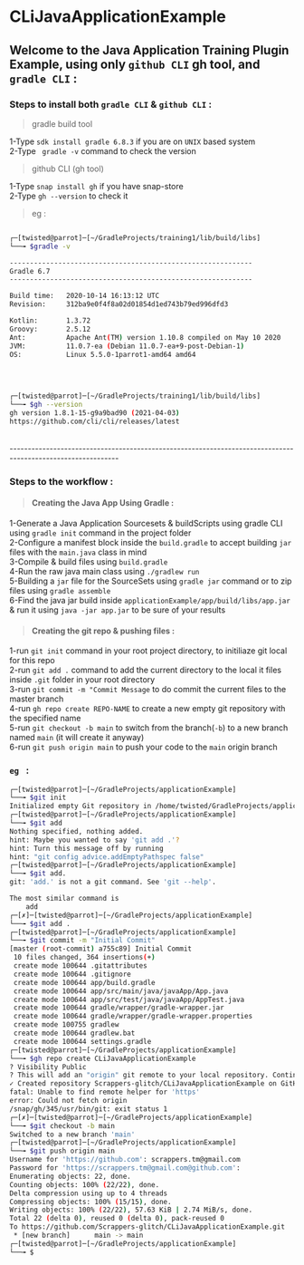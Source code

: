 # CLiJavaApplicationExample

## Welcome to the Java Application Training Plugin Example, using only ```github CLI``` gh tool, and ```gradle CLI``` :

### Steps to install both ```gradle CLI``` & ```github CLI``` :

>gradle build tool

1-Type ```sdk install gradle 6.8.3``` if you are on ```UNIX``` based system
<br>
2-Type ``` gradle -v``` command to check the version
<br>

>github CLI (gh tool)

1-Type ```snap install gh``` if you have snap-store
<br>
2-Type ```gh --version``` to check it
<br>

>eg : 

```bash

┌─[twisted@parrot]─[~/GradleProjects/training1/lib/build/libs]
└──╼ $gradle -v

------------------------------------------------------------
Gradle 6.7
------------------------------------------------------------

Build time:   2020-10-14 16:13:12 UTC
Revision:     312ba9e0f4f8a02d01854d1ed743b79ed996dfd3

Kotlin:       1.3.72
Groovy:       2.5.12
Ant:          Apache Ant(TM) version 1.10.8 compiled on May 10 2020
JVM:          11.0.7-ea (Debian 11.0.7-ea+9-post-Debian-1)
OS:           Linux 5.5.0-1parrot1-amd64 amd64

```
<br>

```bash

┌─[twisted@parrot]─[~/GradleProjects/training1/lib/build/libs]
└──╼ $gh --version
gh version 1.8.1-15-g9a9bad90 (2021-04-03)
https://github.com/cli/cli/releases/latest

```

<br>
------------------------------------------------------------------------------------------------------------
<br>

### Steps to the workflow :

>#### Creating the Java App Using Gradle :

1-Generate a Java Application Sourcesets & buildScripts using gradle CLI using ```gradle init``` command in the project folder
<br>
2-Configure a manifest block inside the ```build.gradle``` to accept building ```jar``` files with the ```main.java``` class in mind
<br>
3-Compile & build files using ```build.gradle```
<br>
4-Run the raw java main class using ```./gradlew run``` 
<br>
5-Building a ```jar``` file for the SourceSets using ```gradle jar``` command or to zip files using ```gradle assemble```
<br>
6-Find the java jar build inside ```applicationExample/app/build/libs/app.jar``` & run it using ```java -jar app.jar``` to be sure of your results
<br>

>#### Creating the git repo & pushing files : 

1-run ```git init``` command in your root project directory, to initiliaze git local for this repo
<br>
2-run ```git add .``` command to add the current directory to the local it files inside ```.git``` folder in your root directory
<br>
3-run ```git commit -m "Commit Message``` to do commit the current files to the master branch
<br>
4-run ```gh repo create REPO-NAME``` to create a new empty git repository with the specified name
<br>
5-run ```git checkout -b main``` to switch from the branch(```-b```) to a new branch named ```main``` (it will create it anyway)
<br>
6-run ```git push origin main``` to push your code to the ```main``` origin branch
<br>

### ```eg ``` :

```bash
┌─[twisted@parrot]─[~/GradleProjects/applicationExample]
└──╼ $git init
Initialized empty Git repository in /home/twisted/GradleProjects/applicationExample/.git/
┌─[twisted@parrot]─[~/GradleProjects/applicationExample]
└──╼ $git add
Nothing specified, nothing added.
hint: Maybe you wanted to say 'git add .'?
hint: Turn this message off by running
hint: "git config advice.addEmptyPathspec false"
┌─[twisted@parrot]─[~/GradleProjects/applicationExample]
└──╼ $git add.
git: 'add.' is not a git command. See 'git --help'.

The most similar command is
	add
┌─[✗]─[twisted@parrot]─[~/GradleProjects/applicationExample]
└──╼ $git add .
┌─[twisted@parrot]─[~/GradleProjects/applicationExample]
└──╼ $git commit -m "Initial Commit"
[master (root-commit) a755c89] Initial Commit
 10 files changed, 364 insertions(+)
 create mode 100644 .gitattributes
 create mode 100644 .gitignore
 create mode 100644 app/build.gradle
 create mode 100644 app/src/main/java/javaApp/App.java
 create mode 100644 app/src/test/java/javaApp/AppTest.java
 create mode 100644 gradle/wrapper/gradle-wrapper.jar
 create mode 100644 gradle/wrapper/gradle-wrapper.properties
 create mode 100755 gradlew
 create mode 100644 gradlew.bat
 create mode 100644 settings.gradle
┌─[twisted@parrot]─[~/GradleProjects/applicationExample]
└──╼ $gh repo create CLiJavaApplicationExample
? Visibility Public
? This will add an "origin" git remote to your local repository. Continue? Yes
✓ Created repository Scrappers-glitch/CLiJavaApplicationExample on GitHub
fatal: Unable to find remote helper for 'https'
error: Could not fetch origin
/snap/gh/345/usr/bin/git: exit status 1
┌─[✗]─[twisted@parrot]─[~/GradleProjects/applicationExample]
└──╼ $git checkout -b main
Switched to a new branch 'main'
┌─[twisted@parrot]─[~/GradleProjects/applicationExample]
└──╼ $git push origin main
Username for 'https://github.com': scrappers.tm@gmail.com
Password for 'https://scrappers.tm@gmail.com@github.com': 
Enumerating objects: 22, done.
Counting objects: 100% (22/22), done.
Delta compression using up to 4 threads
Compressing objects: 100% (15/15), done.
Writing objects: 100% (22/22), 57.63 KiB | 2.74 MiB/s, done.
Total 22 (delta 0), reused 0 (delta 0), pack-reused 0
To https://github.com/Scrappers-glitch/CLiJavaApplicationExample.git
 * [new branch]      main -> main
┌─[twisted@parrot]─[~/GradleProjects/applicationExample]
└──╼ $
```
